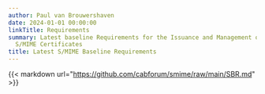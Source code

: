 ```yaml
---
author: Paul van Brouwershaven
date: 2024-01-01 00:00:00
linkTitle: Requirements
summary: Latest baseline Requirements for the Issuance and Management of Publicly-Trusted
  S/MIME Certificates
title: Latest S/MIME Baseline Requirements
---
```


{{< markdown url="https://github.com/cabforum/smime/raw/main/SBR.md" >}}